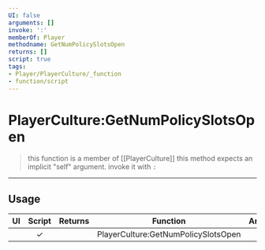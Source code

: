 ```yaml
---
UI: false
arguments: []
invoke: ':'
memberOf: Player
methodname: GetNumPolicySlotsOpen
returns: []
script: true
tags:
- Player/PlayerCulture/_function
- function/script
---
```

# PlayerCulture:GetNumPolicySlotsOpen
> this function is a member of [[PlayerCulture]]
> this method expects an implicit "self" argument. invoke it with `:`
-----
## Usage
|  UI | Script | Returns | Function | Arguments |
|:---:|:------:|-------:|:--------:|:---------|
| |✓||PlayerCulture:GetNumPolicySlotsOpen||
